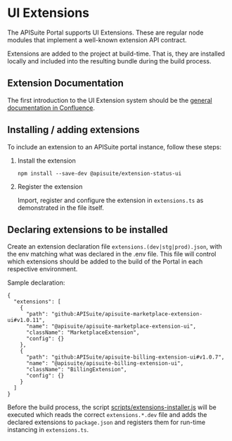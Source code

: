 # UI Extensions

The APISuite Portal supports UI Extensions. These are regular node modules that implement a well-known extension API contract.

Extensions are added to the project at build-time. That is, they are installed locally and included into the resulting bundle during the build process.

## Extension Documentation

The first introduction to the UI Extension system should be the [general documentation in Confluence](https://cloudoki.atlassian.net/wiki/spaces/AS/pages/275054593/UI+Extensions).

## Installing / adding extensions

To include an extension to an APISuite portal instance, follow these steps:

1. Install the extension

       npm install --save-dev @apisuite/extension-status-ui

1. Register the extension

    Import, register and configure the extension in `extensions.ts` as demonstrated in the file itself.

## Declaring extensions to be installed

Create an extension declaration file `extensions.(dev|stg|prod).json`, with the env matching what was declared in the .env file.
This file will control which extensions should be added to the build of the Portal in each respective environment.

Sample declaration:
```
{
  "extensions": [
    {
      "path": "github:APISuite/apisuite-marketplace-extension-ui#v1.0.11",
      "name": "@apisuite/apisuite-marketplace-extension-ui",
      "className": "MarketplaceExtension",
      "config": {}
    },
    {
      "path": "github:APISuite/apisuite-billing-extension-ui#v1.0.7",
      "name": "@apisuite/apisuite-billing-extension-ui",
      "className": "BillingExtension",
      "config": {}
    }
  ]
}
```

Before the build process, the script [scripts/extensions-installer.js](scripts/extensions-installer.js) will be executed which reads the correct `extensions.*.dev` file and adds the declared extensions to `package.json` and registers them for run-time instancing in `extensions.ts`. 
